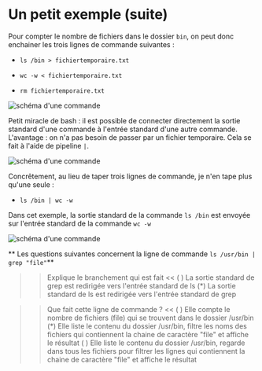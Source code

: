 # Un petit exemple (suite)

Pour compter le nombre de fichiers dans le dossier `bin`, on peut donc enchainer les trois lignes de commande suivantes :

* `ls /bin > fichiertemporaire.txt`

* `wc -w < fichiertemporaire.txt`

* `rm fichiertemporaire.txt`

<img src="./assets/enchainement.png" alt="schéma d'une commande"/>

Petit miracle de bash : il est possible de connecter directement la sortie standard d'une commande à l'entrée standard d'une autre commande.
L'avantage : on n'a pas besoin de passer par un fichier temporaire.
Cela se fait à l'aide de pipeline `|`.

<img src="./assets/pipe1.png" alt="schéma d'une commande"/>

Concrêtement, au lieu de taper trois lignes de commande, je n'en tape plus qu'une seule :

* `ls /bin | wc -w`

Dans cet exemple, la sortie standard de la commande `ls /bin` est envoyée sur l'entrée standard de la commande `wc -w`

<img src="./assets/enchainement.png" alt="schéma d'une commande"/>

** Les questions suivantes concernent la ligne de commande `ls /usr/bin | grep "file"`**

>> Explique le branchement qui est fait <<
( ) La sortie standard de grep est redirigée vers l'entrée standard de ls
(*) La sortie standard de ls est redirigée vers l'entrée standard de grep


>> Que fait cette ligne de commande ? <<
( ) Elle compte le nombre de fichiers (file) qui se trouvent dans le dossier /usr/bin
(*) Elle liste le contenu du dossier /usr/bin, filtre les noms des fichiers qui contiennent la chaine de caractère "file" et affiche le résultat
( ) Elle liste le contenu du dossier /usr/bin, regarde dans tous les fichiers pour filtrer les lignes qui contiennent la chaine de caractère "file" et affiche le résultat

